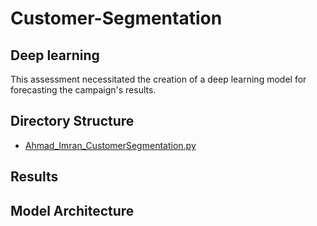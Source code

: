 # Customer-Segmentation

##  Deep learning 

This assessment necessitated  the creation of a deep learning model for forecasting the campaign's results.

## Directory Structure
- [Ahmad_Imran_CustomerSegmentation.py](https://github.com/Imraanjaafar/Customer-Segmentation/blob/main/Ahmad_Imran_CustomerSegmentation.py)



## Results


## Model Architecture


